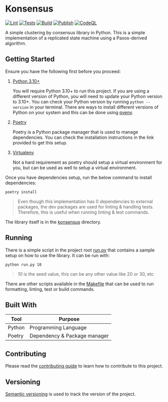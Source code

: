 # Konsensus

[![Lint](https://github.com/BrianLusina/konsensus/actions/workflows/lint.yml/badge.svg)](https://github.com/BrianLusina/konsensus/actions/workflows/lint.yml)
[![Tests](https://github.com/BrianLusina/konsensus/actions/workflows/tests.yaml/badge.svg)](https://github.com/BrianLusina/konsensus/actions/workflows/tests.yaml)
[![Build](https://github.com/BrianLusina/konsensus/actions/workflows/build.yaml/badge.svg)](https://github.com/BrianLusina/konsensus/actions/workflows/build.yaml)
[![Publish](https://github.com/BrianLusina/konsensus/actions/workflows/publish.yaml/badge.svg)](https://github.com/BrianLusina/konsensus/actions/workflows/publish.yaml)
[![CodeQL](https://github.com/BrianLusina/konsensus/actions/workflows/codeql.yaml/badge.svg)](https://github.com/BrianLusina/konsensus/actions/workflows/codeql.yaml)

A simple clustering by consensus library in Python. This is a simple implementation of a replicated state machine
using a Paxos-derived algorithm.

## Getting Started

Ensure you have the following first before you proceed:

1. [Python 3.10+](https://www.python.org/)

   You will require Python 3.10+ to run this project. If you are using a different version of Python, you will need to
   update your Python version to 3.10+. You can check your Python version by running `python --version`
   in your terminal. There are ways to install different versions of Python on your system and this can be done using
   [pyenv](https://github.com/pyenv/pyenv).

2. [Poetry](https://python-poetry.org/)

   Poetry is a Python package manager that is used to manage dependencies. You can check the installation instructions
   in
   the link provided to get this setup.

3. [Virtualenv](https://virtualenv.pypa.io/)

   Not a hard requirement as poetry should setup a virtual environment for you, but can be used as well to setup a
   virtual environment.

Once you have dependencies setup, run the below command to install dependencies:

```shell
poetry install
```

> Even though this implementation has 0 dependencies to external packages, the dev packages are used for linting &
> handling
> tests. Therefore, this is useful when running linting & test commands.

The library itself is in the [konsensus](./konsensus) directory.

## Running

There is a simple script in the project root [run.py](./run.py) that contains a sample setup on how to use the library.
It can be run with:

```shell
python run.py 10
```

> _10_ is the seed value, this can be any other value like 20 or 30, etc

There are other scripts available in the [Makefile](./Makefile) that can be used to run formatting, linting, test or
build commands.

## Built With

| Tool   | Purpose                      |
|--------|------------------------------|
| Python | Programming Language         |
| Poetry | Dependency & Package manager |

## Contributing

Please read the [contributing guide](./.github/CONTRIBUTING.md) to learn how to contribute to this project.

## Versioning

[Semantic versioning](https://semver/) is used to track the version of the project.
